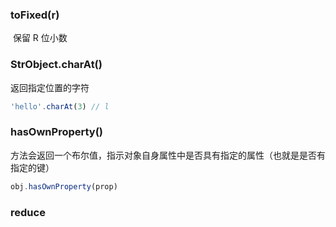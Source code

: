 ### toFixed(r)

​ 保留 R 位小数

### StrObject.charAt()

返回指定位置的字符

```js
'hello'.charAt(3) // l
```

### hasOwnProperty()

方法会返回一个布尔值，指示对象自身属性中是否具有指定的属性（也就是是否有指定的键）

```javascript
obj.hasOwnProperty(prop)
```

### reduce
